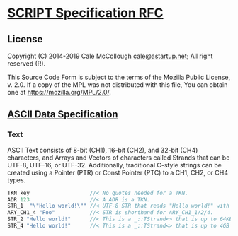 # [SCRIPT Specification RFC](../readme.md)

## License

Copyright (C) 2014-2019 Cale McCollough <cale@astartup.net>; All right reserved (R).

This Source Code Form is subject to the terms of the Mozilla Public License, v. 2.0. If a copy of the MPL was not distributed with this file, You can obtain one at <https://mozilla.org/MPL/2.0/>.

## [ASCII Data Specification](readme.md)

### Text

ASCII Text consists of 8-bit (CH1), 16-bit (CH2), and 32-bit (CH4) characters, and Arrays and Vectors of characters called Strands that can be UTF-8, UTF-16, or UTF-32. Additionally, traditional C-style strings can be created using a Pointer (PTR) or Const Pointer (PTC) to a CH1, CH2, or CH4 types.

```C++
TKN key                   //< No quotes needed for a TKN.
ADR 123                   //< A ADR is a TKN.
STR_1  "\"Hello world!\"" //< UTF-8 STR that reads "Hello world!" with double quotes.
ARY_CH1_4 "Foo"           //< STR is shorthand for ARY_CH1_1/2/4.
STR_2 "Hello world!"      //< This is a _::TStrand<> that is up to 64KB long.
STR_4 "Hello world!"      //< This is a _::TStrand<> that is up to 4GB long.
```

